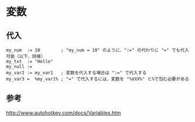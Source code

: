 ﻿# 変数

## 代入

```autohotkey
my_num  := 10        ; "my_num = 10" のように、":=" の代わりに "=" でも代入可能（以下、同様）
my_txt  := "Hello"
my_null := 
my_var2 := my_var1   ; 変数を代入する場合は ":=" で代入する
my_var3 =  %my_var1% ; "=" で代入するには、変数を "%XXX%" と%で包む必要がある
```

## 参考
http://www.autohotkey.com/docs/Variables.htm
